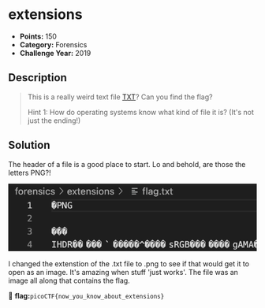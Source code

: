 # extensions
* **Points:** 150
* **Category:** Forensics
* **Challenge Year:** 2019

## Description
> This is a really weird text file <a href="https://jupiter.challenges.picoctf.org/static/e7e5d188621ee705ceeb0452525412ef/flag.txt">TXT</a>? Can you find the flag?
>
> Hint 1: How do operating systems know what kind of file it is? (It's not just the ending!)
> 

## Solution
<p>The header of a file is a good place to start. Lo and behold, are those the letters PNG?!</p>

![binary file screenshot](https://raw.githubusercontent.com/QPalmer/Pico-Gym-Write-Ups/master/forensics/extensions/pngmaybe.png)

</p>I changed the extenstion of the .txt file to .png to see if that would get it to open as an image. It's amazing when stuff 'just works'. The file was an image all along that contains the flag.</p>

:black_flag: **flag:**`picoCTF{now_you_know_about_extensions}`
